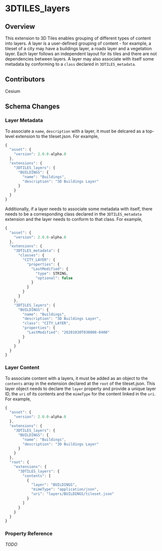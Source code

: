 # 3DTILES_layers

## Overview

This extension to 3D Tiles enables grouping of different types of content into layers. A layer is a user-defined grouping of content - for example, a tileset of a city may have a buildings layer, a roads layer and a vegetation layer. Each layer follows an independent layout for its tiles and there are not dependencies between layers. A layer may also associate with itself some metadata by conforming to a `class` declared in `3DTILES_metadata`.

## Contributors

Cesium

## Schema Changes

### Layer Metadata

To associate a `name`, `description` with a layer, it must be delcared as a top-level extension to the tileset.json. For example,

```javascript
{
  "asset": {
    "version": 2.0.0-alpha.0
  },
  "extensions": {
    "3DTILES_layers": {
      "BUILDINGS": {
        "name": "Buildings",
        "description": "3D Buildings Layer"
      }
    }
  }
}
```

Additionally, if a layer needs to associate some metadata with itself, there needs to be a corresponding class declared in the `3DTILES_metadata` extension and the layer needs to conform to that class. For example,

```javascript
{
  "asset": {
    "version": 2.0.0-alpha.0
  },
  "extensions": {
    "3DTILES_metadata": {
      "classes": {
        "CITY_LAYER": {
          "properties": {
            "LastModified": {
              "type": STRING,
              "optional": false
            }
          }
        }
      }
    },
    "3DTILES_layers": {
      "BUILDINGS": {
        "name": "Buildings",
        "description": "3D Buildings Layer",
        "class": "CITY_LAYER",
        "properties": {
          "LastModified": "20201030T030000-0400"
        }
      }
    }
  }
}
```

### Layer Content

To associate content with a layers, it must be added as an object to the `contents` array in the extension declared at the `root` of the tileset.json. This layer object needs to declare the `layer` property and provide a unique layer ID, the `uri` of its contents and the `mimeType` for the content linked in the `uri`. For example,

```javascript
{
  "asset": {
    "version": 2.0.0-alpha.0
  },
  "extensions": {
    "3DTILES_layers": {
      "BUILDINGS": {
        "name": "Buildings",
        "description": "3D Buildings Layer"
      }
    }
  },
  "root": {
    "extensions": {
      "3DTILES_layers": {
        "contents": [
          {
            "layer": "BUILDINGS",
            "mimeType": "application/json",
            "uri": "layers/BUILDINGS/tileset.json"
          }
        ]
      }
    }
  }
}
```

### Property Reference

*TODO*
